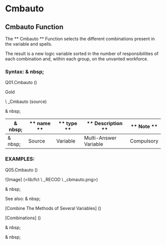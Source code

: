 # Cmbauto

## Cmbauto Function

The ** Cmbauto ** Function selects the different combinations present in the variable and spells.

The result is a new logic variable sorted in the number of responsibilities of each combination and, within each group, on the unvanted workforce.

### Syntax: & nbsp;

Q01.Cmbauto ()

Gold

\ _Cmbauto (source)

& nbsp;

| & nbsp; | ** name ** | ** type ** | ** Description ** | ** Note ** |
| --- | --- | --- | --- | --- |
| & nbsp; | Source | Variable | Multi-Answer Variable | Compulsory |

### EXAMPLES:

Q05.Cmbauto ()

![Image] (<lib/fct \ _RECOD \ _cbmauto.png>)

& nbsp;

See also: & nbsp;

[Combine The Methods of Several Variables] (<combination themodalites of the days1.md>)

[Combinations] (<combination Thevariables1.md>)

& nbsp;

& nbsp;